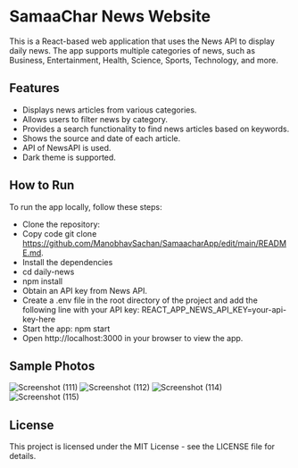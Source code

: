 # SamaaChar News Website
This is a React-based web application that uses the News API to display daily news. The app supports multiple categories of news, such as Business, Entertainment, Health, Science, Sports, Technology, and more.

## Features
- Displays news articles from various categories.
- Allows users to filter news by category.
- Provides a search functionality to find news articles based on keywords.
- Shows the source and date of each article.
- API of NewsAPI is used.
- Dark theme is supported.

## How to Run
To run the app locally, follow these steps:
- Clone the repository:
- Copy code git clone https://github.com/ManobhavSachan/SamaacharApp/edit/main/README.md.
- Install the dependencies
- cd daily-news
- npm install
- Obtain an API key from News API.
- Create a .env file in the root directory of the project and add the following line with your API key: REACT_APP_NEWS_API_KEY=your-api-key-here
- Start the app: npm start
- Open http://localhost:3000 in your browser to view the app.

## Sample Photos

![Screenshot (111)](https://user-images.githubusercontent.com/94208034/221349776-70a1e5e5-f3bb-4939-90b4-3c2bd20f406c.png)
![Screenshot (112)](https://user-images.githubusercontent.com/94208034/221349774-4168c53e-84fa-4afa-aa38-aefe99c43765.png)
![Screenshot (114)](https://user-images.githubusercontent.com/94208034/221349771-82772f74-5ca8-4312-84a2-e88ca8e2921c.png)
![Screenshot (115)](https://user-images.githubusercontent.com/94208034/221349784-e2223cb4-4ef2-413d-9e96-258647c96e19.png)

## License
This project is licensed under the MIT License - see the LICENSE file for details.
